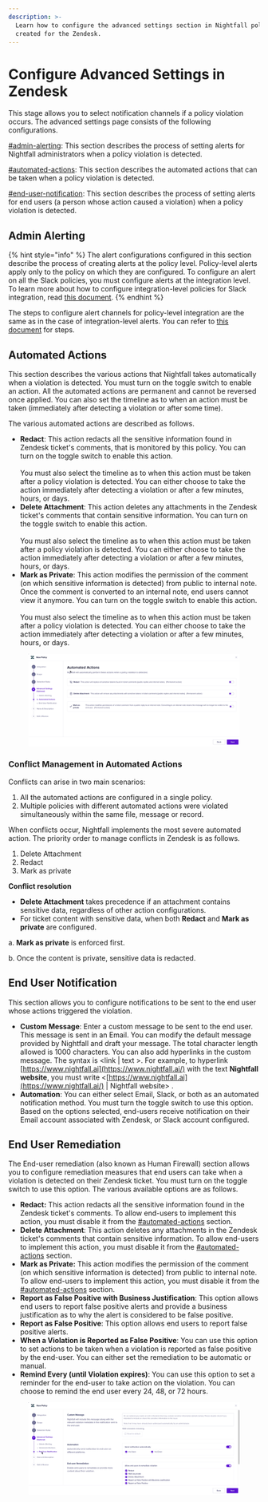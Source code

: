 ```yaml
---
description: >-
  Learn how to configure the advanced settings section in Nightfall policies
  created for the Zendesk.
---
```


# Configure Advanced Settings in Zendesk

This stage allows you to select notification channels if a policy violation occurs. The advanced settings page consists of the following configurations. &#x20;

[#admin-alerting](advanced_settings.md#admin-alerting "mention"): This section describes the process of setting alerts for Nightfall administrators when a policy violation is detected.

[#automated-actions](advanced_settings.md#automated-actions "mention"): This section describes the automated actions that can be taken when a policy violation is detected.

[#end-user-notification](advanced_settings.md#end-user-notification "mention"): This section describes the process of setting alerts for end users (a person whose action caused a violation) when a policy violation is detected.

## Admin Alerting

{% hint style="info" %}
The alert configurations configured in this section describe the process of creating alerts at the policy level. Policy-level alerts apply only to the policy on which they are configured. To configure an alert on all the Slack policies, you must configure alerts at the integration level. To learn more about how to configure integration-level policies for Slack integration, read [this document](https://help.nightfall.ai/nightfall-ai/nightfall-for-zendesk/getting-started/configuring-integration-alerts).
{% endhint %}

The steps to configure alert channels for policy-level integration are the same as in the case of integration-level alerts. You can refer to [this document](https://help.nightfall.ai/nightfall-ai/nightfall-for-zendesk/getting-started/configuring-integration-alerts#configure-alerts-at-the-integration-level) for steps.

## Automated Actions

This section describes the various actions that Nightfall takes automatically when a violation is detected. You must turn on the toggle switch to enable an action. All the automated actions are permanent and cannot be reversed once applied. You can also set the timeline as to when an action must be taken (immediately after detecting a violation or after some time).

The various automated actions are described as follows.

* **Redact**: This action redacts all the sensitive information found in Zendesk ticket's comments, that is monitored by this policy. You can turn on the toggle switch to enable this action. \
  \
  You must also select the timeline as to when this action must be taken after a policy violation is detected. You can either choose to take the action immediately after detecting a violation or after a few minutes, hours, or days.&#x20;
* **Delete Attachment**: This action deletes any attachments in the Zendesk ticket's comments that contain sensitive information. You can turn on the toggle switch to enable this action. \
  \
  You must also select the timeline as to when this action must be taken after a policy violation is detected. You can either choose to take the action immediately after detecting a violation or after a few minutes, hours, or days.&#x20;
* **Mark as Private**: This action modifies the permission of the comment (on which sensitive information is detected) from public to internal note. Once the comment is converted to an internal note, end users cannot view it anymore. You can turn on the toggle switch to enable this action. \
  \
  You must also select the timeline as to when this action must be taken after a policy violation is detected. You can either choose to take the action immediately after detecting a violation or after a few minutes, hours, or days.&#x20;

<figure><img src="../../.gitbook/assets/GIF Recording 2023-11-19 at 12.37.30 PM.gif" alt=""><figcaption></figcaption></figure>

### Conflict Management in Automated Actions

Conflicts can arise in two main scenarios:

1. All the automated actions are configured in a single policy.
2. Multiple policies with different automated actions were violated simultaneously within the same file, message or record.&#x20;

When conflicts occur, Nightfall implements the most severe automated action. The priority order to manage conflicts in Zendesk is as follows.

1. Delete Attachment
2. Redact
3. Mark as private

**Conflict resolution**

* **Delete Attachment** takes precedence if an attachment contains sensitive data, regardless of other action configurations.
* For ticket content with sensitive data, when both **Redact** and **Mark as private** are configured.

&#x20;                     a. **Mark as private** is enforced first.

&#x20;                    b. Once the content is private, sensitive data is redacted.

## End User Notification

This section allows you to configure notifications to be sent to the end user whose actions triggered the violation.&#x20;

* **Custom Message**: Enter a custom message to be sent to the end user. This message is sent in an Email. You can modify the default message provided by Nightfall and draft your message. The total character length allowed is 1000 characters. You can also add hyperlinks in the custom message. The syntax is \<link | text >. For example, to hyperlink [https://www.nightfall.ai](https://www.nightfall.ai/) with the text **Nightfall website**, you must write <[https://www.nightfall.ai](https://www.nightfall.ai/) | Nightfall website> .
* **Automation**: You can either select Email, Slack, or both as an automated notification method. You must turn the toggle switch to use this option. Based on the options selected, end-users receive notification on their Email account associated with Zendesk, or Slack account configured.

## End User Remediation

The End-user remediation (also known as Human Firewall) section allows you to configure remediation measures that end users can take when a violation is detected on their Zendesk ticket. You must turn on the toggle switch to use this option. The various available options are as follows.

* **Redact:** This action redacts all the sensitive information found in the Zendesk ticket's comments. To allow end-users to implement this action, you must disable it from the [#automated-actions](advanced_settings.md#automated-actions "mention") section.&#x20;
* **Delete Attachment**: This action deletes any attachments in the Zendesk ticket's comments that contain sensitive information. To allow end-users to implement this action, you must disable it from the [#automated-actions](advanced_settings.md#automated-actions "mention") section.
* **Mark as Private:** This action modifies the permission of the comment (on which sensitive information is detected) from public to internal note. To allow end-users to implement this action, you must disable it from the [#automated-actions](advanced_settings.md#automated-actions "mention") section.
* **Report as False Positive with Business Justification**: This option allows end users to report false positive alerts and provide a business justification as to why the alert is considered to be false positive.&#x20;
* **Report as False Positive**: This option allows end users to report false positive alerts.
* **When a Violation is Reported as False Positive**: You can use this option to set actions to be taken when a violation is reported as false positive by the end-user. You can either set the remediation to be automatic or manual.&#x20;
* **Remind Every (until Violation expires)**: You can use this option to set a reminder for the end-user to take action on the violation. You can choose to remind the end user every 24, 48, or 72 hours.

<figure><img src="../../.gitbook/assets/GIF Recording 2023-11-19 at 1.02.26 PM.gif" alt=""><figcaption></figcaption></figure>
